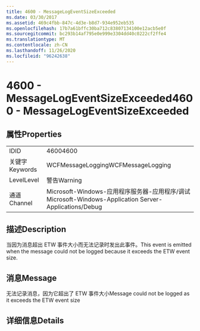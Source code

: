```yaml
---
title: 4600 - MessageLogEventSizeExceeded
ms.date: 03/30/2017
ms.assetid: 469c4fbb-847c-4d3e-b8d7-934e952eb535
ms.openlocfilehash: 17b7a61bffc30ba712c83807134100e12acb5e0f
ms.sourcegitcommit: bc293b14af795e0e999e3304dd40c0222cf2ffe4
ms.translationtype: MT
ms.contentlocale: zh-CN
ms.lasthandoff: 11/26/2020
ms.locfileid: "96242638"
---
```

# <a name="4600---messagelogeventsizeexceeded"></a><span data-ttu-id="221eb-102">4600 - MessageLogEventSizeExceeded</span><span class="sxs-lookup"><span data-stu-id="221eb-102">4600 - MessageLogEventSizeExceeded</span></span>

## <a name="properties"></a><span data-ttu-id="221eb-103">属性</span><span class="sxs-lookup"><span data-stu-id="221eb-103">Properties</span></span>  
  
|||  
|-|-|  
|<span data-ttu-id="221eb-104">ID</span><span class="sxs-lookup"><span data-stu-id="221eb-104">ID</span></span>|<span data-ttu-id="221eb-105">4600</span><span class="sxs-lookup"><span data-stu-id="221eb-105">4600</span></span>|  
|<span data-ttu-id="221eb-106">关键字</span><span class="sxs-lookup"><span data-stu-id="221eb-106">Keywords</span></span>|<span data-ttu-id="221eb-107">WCFMessageLogging</span><span class="sxs-lookup"><span data-stu-id="221eb-107">WCFMessageLogging</span></span>|  
|<span data-ttu-id="221eb-108">Level</span><span class="sxs-lookup"><span data-stu-id="221eb-108">Level</span></span>|<span data-ttu-id="221eb-109">警告</span><span class="sxs-lookup"><span data-stu-id="221eb-109">Warning</span></span>|  
|<span data-ttu-id="221eb-110">通道</span><span class="sxs-lookup"><span data-stu-id="221eb-110">Channel</span></span>|<span data-ttu-id="221eb-111">Microsoft-Windows-应用程序服务器-应用程序/调试</span><span class="sxs-lookup"><span data-stu-id="221eb-111">Microsoft-Windows-Application Server-Applications/Debug</span></span>|  
  
## <a name="description"></a><span data-ttu-id="221eb-112">描述</span><span class="sxs-lookup"><span data-stu-id="221eb-112">Description</span></span>  

 <span data-ttu-id="221eb-113">当因为消息超出 ETW 事件大小而无法记录时发出此事件。</span><span class="sxs-lookup"><span data-stu-id="221eb-113">This event is emitted when the message could not be logged because it exceeds the ETW event size.</span></span>  
  
## <a name="message"></a><span data-ttu-id="221eb-114">消息</span><span class="sxs-lookup"><span data-stu-id="221eb-114">Message</span></span>  

 <span data-ttu-id="221eb-115">无法记录消息，因为它超出了 ETW 事件大小</span><span class="sxs-lookup"><span data-stu-id="221eb-115">Message could not be logged as it exceeds the ETW event size</span></span>  
  
## <a name="details"></a><span data-ttu-id="221eb-116">详细信息</span><span class="sxs-lookup"><span data-stu-id="221eb-116">Details</span></span>
